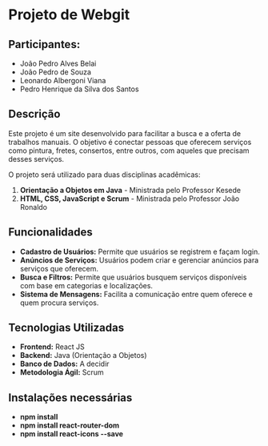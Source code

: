 # Projeto de Webgit 

## Participantes: 
- João Pedro Alves Belai
- João Pedro de Souza
- Leonardo Albergoni Viana
- Pedro Henrique da Silva dos Santos 

## Descrição

Este projeto é um site desenvolvido para facilitar a busca e a oferta de trabalhos manuais. O objetivo é conectar pessoas que oferecem serviços como pintura, fretes, consertos, entre outros, com aqueles que precisam desses serviços. 

O projeto será utilizado para duas disciplinas acadêmicas:

1. **Orientação a Objetos em Java** - Ministrada pelo Professor Kesede
2. **HTML, CSS, JavaScript e Scrum** - Ministrada pelo Professor João Ronaldo

## Funcionalidades

- **Cadastro de Usuários:** Permite que usuários se registrem e façam login.
- **Anúncios de Serviços:** Usuários podem criar e gerenciar anúncios para serviços que oferecem.
- **Busca e Filtros:** Permite que usuários busquem serviços disponíveis com base em categorias e localizações.
- **Sistema de Mensagens:** Facilita a comunicação entre quem oferece e quem procura serviços.

## Tecnologias Utilizadas

- **Frontend:** React JS
- **Backend:** Java (Orientação a Objetos)
- **Banco de Dados:** A decidir
- **Metodologia Ágil:** Scrum

## Instalações necessárias

- **npm install**
- **npm install react-router-dom**
- **npm install react-icons --save**

